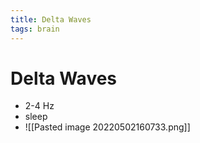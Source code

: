 ```yaml
---
title: Delta Waves
tags: brain
---
```


# Delta Waves
- 2-4 Hz 
- sleep
- ![[Pasted image 20220502160733.png]]






